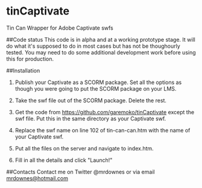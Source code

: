 tinCaptivate
============

Tin Can Wrapper for Adobe Captivate swfs

##Code status
This code is in alpha and at a working prototype stage. It will do what it's 
supposed to do in most cases but has not be thoughourly tested. You may need to 
do some additional development work before using this for production. 

##Installation
1. Publish your Captivate as a SCORM package. Set all the options as though you
were going to put the SCORM package on your LMS.

2. Take the swf file out of the SCORM package. Delete the rest. 

3. Get the code from https://github.com/garemoko/tinCaptivate except the swf file. Put this 
in the same directory as your Captivate swf. 

4. Replace the swf name on line 102 of tin-can-can.htm with the name of your Captivate swf. 

5. Put all the files on the server and navigate to index.htm.

6. Fill in all the details and click "Launch!"

##Contacts
Contact me on Twitter @mrdownes or via email mrdownes@hotmail.com 
